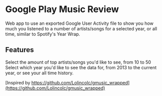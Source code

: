# Google Play Music Review

Web app to use an exported Google User Activity file to show you how much you listened to a number of artists/songs for a selected year, or all time, similar to Spotify's Year Wrap.

## Features

Select the amount of top artists/songs you'd like to see, from 10 to 50
Select which year you'd like to see the data for, from 2013 to the current year, or see your all time history.

[Inspired by https://github.com/Lolincolc/gmusic_wrapped](https://github.com/Lolincolc/gmusic_wrapped)
